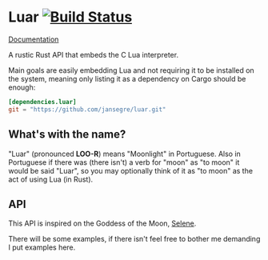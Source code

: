 Luar [![Build Status][1]][2]
============================

[Documentation][3]

A rustic Rust API that embeds the C Lua interpreter.

Main goals are easily embedding Lua and not requiring it to be installed on the system,
meaning only listing it as a dependency on Cargo should be enough:

```toml
[dependencies.luar]
git = "https://github.com/jansegre/luar.git"
```

What's with the name?
---------------------

"Luar" (pronounced __LOO-R__) means "Moonlight" in Portuguese. Also in Portuguese if
there was (there isn't) a verb for "moon" as "to moon" it would be said "Luar", so you
may optionally think of it as "to moon" as the act of using Lua (in Rust).

API
---

This API is inspired on the Goddess of the Moon, [Selene](https://github.com/jeremyong/Selene).

There will be some examples, if there isn't feel free to bother me demanding I put examples here.

[1]: https://travis-ci.org/jansegre/luar.svg
[2]: https://travis-ci.org/jansegre/luar
[3]: http://jansegre.com/luar/luar/index.html
